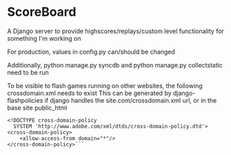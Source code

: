 ScoreBoard
==========

A Django server to provide highscores/replays/custom level functionality for something I'm working on

For production, values in config.py can/should be changed

Additionally, python manage.py syncdb and python manage.py collectstatic need to be run

To be visible to flash games running on other websites, the following crossdomain.xml needs to exist
This can be generated by django-flashpolicies if django handles the site.com/crossdomain.xml url, or in the base site public_html

```<?xml version="1.0" ?>
<!DOCTYPE cross-domain-policy
  SYSTEM 'http://www.adobe.com/xml/dtds/cross-domain-policy.dtd'>
<cross-domain-policy>
	<allow-access-from domain="*"/>
</cross-domain-policy>```
